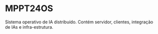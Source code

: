 # MPPT24OS
Sistema operativo de IA distribuído. Contém servidor, clientes, integração de IAs e infra-estrutura.

